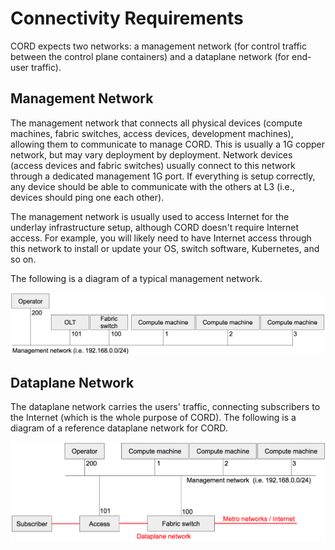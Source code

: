 # Connectivity Requirements

CORD expects two networks: a management network (for control traffic between the control plane containers) and a dataplane network (for end-user traffic).

## Management Network

The management network that connects all physical devices (compute machines,
fabric switches, access devices, development machines), allowing them to
communicate to manage CORD. This is usually a 1G copper network, but may
vary deployment by deployment. Network devices (access devices and fabric
switches) usually connect to this network through a dedicated management 1G port.
If everything is setup correctly, any device should be able to communicate with the others at L3 (i.e., devices should ping one each other).

The management network is usually used to access Internet for the underlay
infrastructure setup, although CORD doesn't require Internet access. For
example, you will likely need to have Internet access through this network to
install or update your OS, switch software, Kubernetes, and so on.

The following is a diagram of a typical management network.

![CORD management network](../images/mgmt_net.png)

## Dataplane Network

The dataplane network carries the users' traffic, connecting subscribers to the
Internet (which is the whole purpose of CORD). The following is a diagram of a
reference dataplane network for CORD.

![CORD management network](../images/data_net.png)
